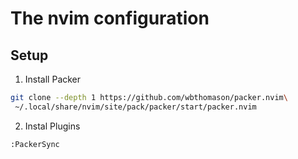 # The nvim configuration

## Setup

1. Install Packer

```sh
git clone --depth 1 https://github.com/wbthomason/packer.nvim\
 ~/.local/share/nvim/site/pack/packer/start/packer.nvim
```

2. Instal Plugins

```
:PackerSync
```
